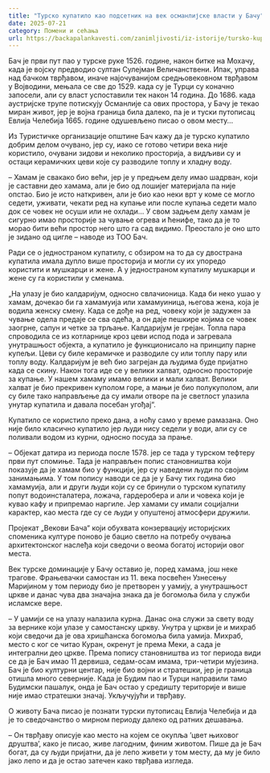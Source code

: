 ```yaml
---
title: "Турско купатило као подсетник на век османлијске власти у Бачу"
date: 2025-07-21
category: Помени и сећања
url: https://backapalankavesti.com/zanimljivosti/iz-istorije/tursko-kupatilo-kao-podsetnik-na-vek-osmanlijske-vlasti-u-bacu13/
---
```


Бач је први пут пао у турске руке 1526. године, након битке на Мохачу, када је војску предводио султан Сулејман Величанствени. Ипак, управа над бачком тврђавом, иначе најо­чу­ванијом средњовековном твр­ђавом у Војводини, мењала се све до 1529. када су је Турци су коначно запосели, али су власт успоставили тек након 14 година. До 1686. када аустријске трупе потискују Османлије са ових простора, у Бачу је текао миран живот, јер је војна граница била далеко, па је и туски путописац Евлија Челебија 1665. године одушевљено писао о овом месту…

Из Туристичке организације општине Бач кажу да је турско купатило добрим делом очувано, јер су, иако се готово четири века није користило, очувани зидови и неколико просторија, а видљиви су и остаци керамичких цеви које су разводиле топлу и хладну воду.

– Хамам је свакако био већи, јер је у предњем делу имао шадрван, који је саставни део хамама, али је био од лошијег материјала па није опстао. Био је исто наткривен, али је био као неки врт у коме се могло седети, уживати, чекати ред на купање или после купања седети мало док се човек не осуши или не охлади… У свом задњем делу хамам је сигурно имао просторије за чување огрева и ћенифе, тако да је то морао бити већи простор него што га сад видимо. Преостало је оно што је зидано од цигле – наводе из ТОО Бач.

Ради се о једностраном купатилу, с обзиром на то да су двострана купатила имала дупло више просторија и могли су их упоредо користити и мушкарци и жене. А у једностраном купатилу мушкарци и жене су га користили у сменама.

„На улазу је био калдаријум, односно свлачионица. Када би неко ушао у хамам, дочекао би га хамамyија или хамамyиница, његова жена, која је водила женску смену. Када се дође на ред, човеку који је задужен за чување одела предаје се сва одећа, а он даје пешкире којима се човек заогрне, сапун и четке за трљање. Калдаријум је грејан. Топла пара спроводила се из котларнице кроз цеви испод пода и загревала унутрашњост објекта, а купатило је функционисало на принципу парне купељи. Цеви су биле керамичке и разводиле су или топлу пару или топлу воду. Калдаријум је већ био загрејан да људима буде пријатно када се скину. Након тога иде се у велики халват, односно просторије за купање. У нашем хамаму имамо велики и мали халват. Велики халват је био прекривен куполом горе, а мањи је био полукуполом, али су биле тако направљење да су имали отворе па је светлост улазила унутар купатила и давала посебан угођај“.

Купатило се користило преко дана, а ноћу само у време рамазана. Оно није било класично купатило јер људи нису седели у води, али су се поливали водом из курни, односно посуда за прање.

– Објекат датира из периода после 1578. јер се тада у турском тефтеру први пут спомиње. Тада је направљен попис становништва који показује да је хамам био у функцији, јер су наведени људи по својим занимањима. У том попису наводи се да је у Бачу тих година био хамамyија, али и други људи који су се бринули о турском купатилу попут водоинсталатера, ло­жа­ча, гардеробера и али и човека који је кувао кафу и припремао наргиле. Јер хамами су имали социјални карактер, као места где су се људи у опуштеној атмосфери дружили.

Пројекат „Векови Бача“ који обухвата конзервацију историјских споменика културе поново је бацио светло на потребу очувања архитектонског насле­ђа који сведочи о веома богатој историји овог места.

Век турске доминације у Бачу оставио је, поред хамама, још неке трагове. Фрањевачки самостан из 11. века посвећен Узнесењу Маријином у том периоду био је претворен у yамију, а унутрашњост цркве и данас чува два значајна знака да је богомоља била у служби исламске вере.

– У џамији се на улазу налазила курна. Данас она служи за свету воду за вернике који улазе у самостанску цркву. Унутра у цркви је и михраб који сведочи да је ова хришћанска богомоља била yамија. Михраб, место с ког се читао Куран, окренут је према Меки, а сада је интегрални део цркве. Према попису станов­ништва из тог периода види се да је Бач имао 11 дервиша, седам-осам имама, три-четири мујезина. Бач је био културни центар, није био војни и стратешки, јер је граница отишла много северније. Када је Будим пао и Турци направили тамо Будимски пашалук, онда је Бач остао у средишту територије и више није имао стратешки значај. Укључујући и тврђаву.

О животу Бача писао је познати турски путописац Евлија Челебија и да је то сведочанство о мирном периоду далеко од ратних дешавања.

– Он тврђаву описује као место на којем се окупља ’цвет њиховог друштва’, како је писао, живе лагодним, финим животом. Пише да је Бач богат, да су људи пријатни, да је лепо живети у том месту, да му је било јако лепо и да је остао затечен како тврђава изгледа.
